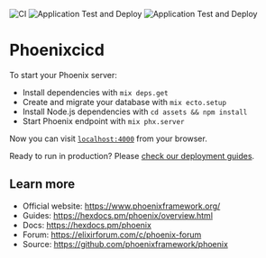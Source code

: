 ![CI](https://github.com/flrnglbd/phoenix-cicd/workflows/CI/badge.svg)
![Application Test and Deploy](https://github.com/flrnglbd/phoenix-cicd/workflows/Application%20Test%20and%20Deploy/badge.svg?branch=master)
![Application Test and Deploy](https://github.com/flrnglbd/phoenix-cicd/workflows/Application%20Test%20and%20Deploy/badge.svg)
# Phoenixcicd

To start your Phoenix server:

  * Install dependencies with `mix deps.get`
  * Create and migrate your database with `mix ecto.setup`
  * Install Node.js dependencies with `cd assets && npm install`
  * Start Phoenix endpoint with `mix phx.server`

Now you can visit [`localhost:4000`](http://localhost:4000) from your browser.

Ready to run in production? Please [check our deployment guides](https://hexdocs.pm/phoenix/deployment.html).

## Learn more

  * Official website: https://www.phoenixframework.org/
  * Guides: https://hexdocs.pm/phoenix/overview.html
  * Docs: https://hexdocs.pm/phoenix
  * Forum: https://elixirforum.com/c/phoenix-forum
  * Source: https://github.com/phoenixframework/phoenix
